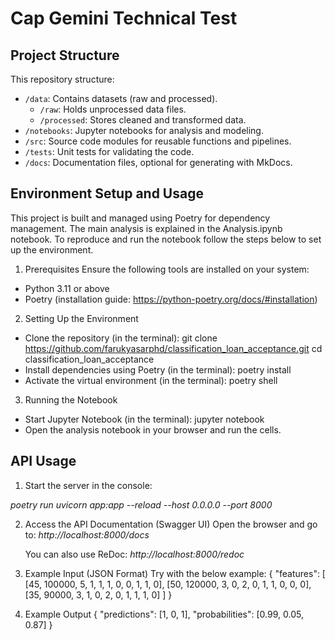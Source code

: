 # Cap Gemini Technical Test

## Project Structure
This repository structure:
- `/data`: Contains datasets (raw and processed).
  - `/raw`: Holds unprocessed data files.
  - `/processed`: Stores cleaned and transformed data.
- `/notebooks`: Jupyter notebooks for analysis and modeling.
- `/src`: Source code modules for reusable functions and pipelines.
- `/tests`: Unit tests for validating the code.
- `/docs`: Documentation files, optional for generating with MkDocs.

## Environment Setup and Usage
This project is built and managed using Poetry for dependency management. The main analysis is explained in the Analysis.ipynb notebook. To reproduce and run the notebook follow the steps below to set up the environment.

1. Prerequisites
Ensure the following tools are installed on your system:

- Python 3.11 or above
- Poetry (installation guide: https://python-poetry.org/docs/#installation)

2. Setting Up the Environment
- Clone the repository (in the terminal):
  git clone <https://github.com/farukyasarphd/classification_loan_acceptance.git>
  cd classification_loan_acceptance
- Install dependencies using Poetry (in the terminal):
  poetry install
- Activate the virtual environment (in the terminal):
  poetry shell

3. Running the Notebook
- Start Jupyter Notebook (in the terminal):
  jupyter notebook
- Open the analysis notebook in your browser and run the cells.


## API Usage

1. Start the server in the console:

*poetry run uvicorn app:app --reload --host 0.0.0.0 --port 8000*

2. Access the API Documentation (Swagger UI)
    Open the browser and go to:
    *http://localhost:8000/docs*

    You can also use ReDoc:
    *http://localhost:8000/redoc*

3. Example Input (JSON Format)
    Try with the below example: 
    {
      "features": [
        [45, 100000, 5, 1, 1, 1, 0, 0, 1, 1, 0],
        [50, 120000, 3, 0, 2, 0, 1, 1, 0, 0, 0],
        [35, 90000, 3, 1, 0, 2, 0, 1, 1, 1, 0]
      ]
    }

4. Example Output
    {
      "predictions": [1, 0, 1],
      "probabilities": [0.99, 0.05, 0.87]
    }